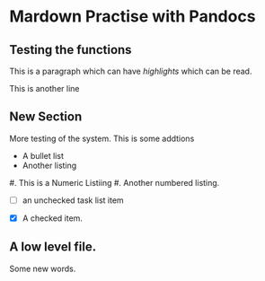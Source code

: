 # Mardown Practise with Pandocs
## Testing the functions

This is a paragraph which can have *highlights* which can be read.

This is another line 

## New Section
More testing of the system.
This is some addtions

* A bullet list
* Another listing

#. This is a Numeric Listiing
#. Another numbered listing.

- [ ] an unchecked task list item
- [x] A checked item.


## A low level file.
Some new words.
